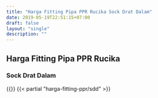 ```yaml
---
title: "Harga Fitting Pipa PPR Rucika Sock Drat Dalam"
date: 2019-05-19T22:51:15+07:00
draft: false
layout: "single"
description: ""
---
```


## Harga Fitting Pipa PPR Rucika
### Sock Drat Dalam
{{<kontak-button>}}
{{< partial "harga-fitting-ppr/sdd" >}}
